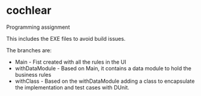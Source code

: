 # cochlear
Programming assignment

This includes the EXE files to avoid build issues.

The branches are:
* Main - Fist created with all the rules in the UI
* withDataModule - Based on Main, it contains a data module to hold the business rules
* withClass - Based on the withDataModule adding a class to encapsulate the implementation and test cases with DUnit.

